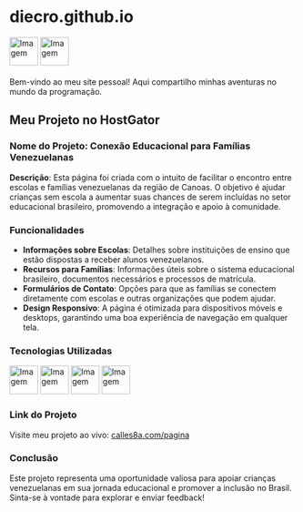 # diecro.github.io

<image src="https://github.com/user-attachments/assets/787bbea1-ab0d-46a8-991d-1fe163f74ab9" alt="Imagem" width="50px" />
<image src="https://github.com/user-attachments/assets/1dae1b34-8b4c-474c-840a-f51450118e9a" alt="Imagem" width="50px" />
<br>
<br>
Bem-vindo ao meu site pessoal! Aqui compartilho minhas aventuras no mundo da programação.

## Meu Projeto no HostGator

### Nome do Projeto: Conexão Educacional para Famílias Venezuelanas

**Descrição**: Esta página foi criada com o intuito de facilitar o encontro entre escolas e famílias venezuelanas da região de Canoas. O objetivo é ajudar crianças sem escola a aumentar suas chances de serem incluídas no setor educacional brasileiro, promovendo a integração e apoio à comunidade.

### Funcionalidades

- **Informações sobre Escolas**: Detalhes sobre instituições de ensino que estão dispostas a receber alunos venezuelanos.
- **Recursos para Famílias**: Informações úteis sobre o sistema educacional brasileiro, documentos necessários e processos de matrícula.
- **Formulários de Contato**: Opções para que as famílias se conectem diretamente com escolas e outras organizações que podem ajudar.
- **Design Responsivo**: A página é otimizada para dispositivos móveis e desktops, garantindo uma boa experiência de navegação em qualquer tela.

### Tecnologias Utilizadas

<image src="https://github.com/user-attachments/assets/06d411c8-5a4b-4579-807d-95b17887090d" alt="Imagem" width="50px" />
<image src="https://github.com/user-attachments/assets/82dd430f-4e0d-4a31-81bd-5a73e03607b4" alt="Imagem" width="50px" />
<image src="https://github.com/user-attachments/assets/9727efb3-cd14-4e36-a6cd-115a2e9bfd82" alt="Imagem" width="50px" />
<image src="https://github.com/user-attachments/assets/13ae5395-80dd-4e36-97de-2b42eb0faba7" alt="Imagem" width="50px" />



### Link do Projeto

Visite meu projeto ao vivo: [calles8a.com/pagina](https://calles8a.com/pagina/)

### Conclusão

Este projeto representa uma oportunidade valiosa para apoiar crianças venezuelanas em sua jornada educacional e promover a inclusão no Brasil. Sinta-se à vontade para explorar e enviar feedback!

